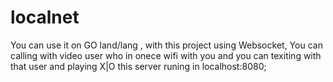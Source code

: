 # localnet
You can use it on GO land/lang , with this project using Websocket, You can calling with video user who in onece  wifi with you and you can texiting with that user and playing X|O this server runing in localhost:8080;
